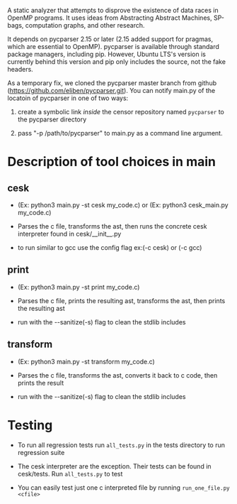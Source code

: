 A static analyzer that attempts to disprove the existence of data races in OpenMP programs. It uses ideas from Abstracting Abstract Machines, SP-bags, computation graphs, and other research.

It depends on pycparser 2.15 or later (2.15 added support for pragmas, which are essential to OpenMP). pycparser is available through standard package managers, including pip. However, Ubuntu LTS's version is currently behind this version and pip only includes the source, not the fake headers.

As a temporary fix, we cloned the pycparser master branch from github (https://github.com/eliben/pycparser.git). You can notify main.py of the locatoin of pycparser in one of two ways:

1. create a symbolic link _inside_ the censor repository named `pycparser` to the pycparser directory

2. pass "-p /path/to/pycparser" to main.py as a command line argument.

# Description of tool choices in main

## cesk

- (Ex: python3 main.py -st cesk my_code.c) or (Ex: python3 cesk_main.py my_code.c)

- Parses the c file, transforms the ast, then runs the concrete cesk interpreter found in cesk/\_\_init\_\_.py

- to run similar to gcc use the config flag ex:(-c cesk) or (-c gcc)

## print

- (Ex: python3 main.py -st print my_code.c)

- Parses the c file, prints the resulting ast, transforms the ast, then prints the resulting ast

- run with the --sanitize(-s) flag to clean the stdlib includes

## transform

- (Ex: python3 main.py -st transform my_code.c)

- Parses the c file, transforms the ast, converts it back to c code, then prints the result

- run with the --sanitize(-s) flag to clean the stdlib includes

# Testing

- To run all regression tests run `all_tests.py` in the tests directory to run regression suite

- The cesk interpreter are the exception. Their tests can be found in cesk/tests. Run `all_tests.py` to test

- You can easily test just one c interpreted file by running `run_one_file.py <cfile>`

[//]: # (## yeti todo)

[//]: # (## ssl todo)

[//]: # (## observer todo)

[//]: # (## censor todo)
